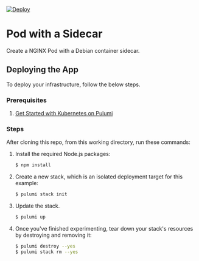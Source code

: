 [![Deploy](https://get.pulumi.com/new/button.svg)](https://app.pulumi.com/new?template=https://github.com/pulumi/kubernetes-guides/blob/master/apps/pod-sidecar/README.md)

# Pod with a Sidecar

Create a NGINX Pod with a Debian container sidecar.

## Deploying the App

To deploy your infrastructure, follow the below steps.

### Prerequisites

1. [Get Started with Kubernetes on Pulumi](https://www.pulumi.com/docs/get-started/kubernetes/)

### Steps

After cloning this repo, from this working directory, run these commands:

1. Install the required Node.js packages:

    ```bash
    $ npm install
    ```

2. Create a new stack, which is an isolated deployment target for this example:

    ```bash
    $ pulumi stack init
    ```

3. Update the stack.

    ```bash
    $ pulumi up
    ```
   
4. Once you've finished experimenting, tear down your stack's resources by destroying and removing it:

    ```bash
    $ pulumi destroy --yes
    $ pulumi stack rm --yes
    ```
